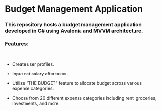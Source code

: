 <h1>Budget Management Application</h1>
<h3>This repository hosts a budget management application developed in C# using Avalonia and MVVM architecture.</h3>

<h3>Features:</h3><br><p>
  
- Create user profiles.<br>
  
- Input net salary after taxes.<br>

- Utilize "THE BUDGET" feature to allocate budget across various expense categories.<br>

- Choose from 20 different expense categories including rent, groceries, investments, and more.</p>
